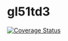 # gl51td3
[![Coverage Status](https://coveralls.io/repos/github/shuxuzhipeng/gl51td3/badge.svg?branch=master)](https://coveralls.io/github/shuxuzhipeng/gl51td3?branch=master)
